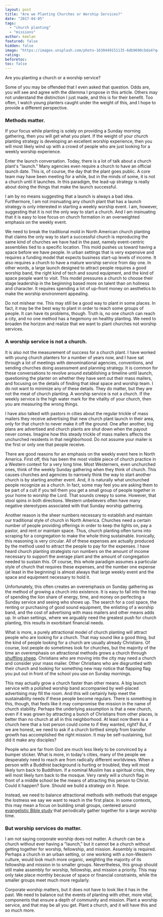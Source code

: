 ```yaml
---
layout: post
title: "Are we Planting Churches or Worship Services?"
date: "2017-04-05"
tags: 
  - "church planting"
  - "missions"
author: keelan
featured: false
hidden: false
image: "https://images.unsplash.com/photo-1630449151135-6db9690cbda4?q=80&w=2070&auto=format&fit=crop&ixlib=rb-4.0.3&ixid=M3wxMjA3fDB8MHxwaG90by1wYWdlfHx8fGVufDB8fHx8fA%3D%3D"
rating:
beforetoc:
toc: false
---
```


Are you planting a church or a worship service?

Some of you may be offended that I even asked that question. Odds are, you will see and agree with the dilemma I propose in this article. Others may not understand the distinction I just made, and this is for their benefit. Too often, I watch young planters caught under the weight of this, and I hope to provide a different perspective.

### Methods matter.

If your focus while planting is solely on providing a Sunday morning gathering, then you will get what you plant. If the weight of your church planting strategy is developing an excellent worship experience, then you will most likely wind up with a crowd of people who are just looking for a weekly worship experience.

Enter the launch conversation. Today, there is a lot of talk about a church plant's "launch." Many agencies even require a church to have an official launch date. This is, of course, the day that the plant goes public. A core team may have been meeting for a while, but in the minds of some, it is not a church until it launches. In this paradigm, the lead-up strategy is really about doing the things that make the launch successful.

I am by no means suggesting that a launch is always a bad idea. Furthermore, I am not insinuating any church plant that has a launch strategy is only interested in starting a weekly worship event. I am, however, suggesting that it is not the only way to start a church. And I am insinuating that it is easy to lose focus on church formation in an overweighted emphasis on the weekly event.

We need to break the traditional mold in North American church planting that claims the only way to start a successful church is reproducing the same kind of churches we have had in the past, namely event-centric assemblies tied to a specific location. This mold pushes us toward having a space before we have people. In urban settings that is very expensive and requires a funding model that expects business start-up levels of income. It also requires a church to have a mature worship service from day one. In other words, a large launch designed to attract people requires a good worship band, the right kind of tech and sound equipment, and the kind of space people want to visit. This model pressures a church to choose their stage leadership in the beginning based more on talent than on holiness and character. It requires spending a lot of up-front money on aesthetics to make the worship environment appealing.

Do not mishear me. This may still be a good way to plant in some places. In fact, it may be the best way to plant in order to reach some groups of people. It can have its problems, though. Truth is, no one church can reach a city, and no one method has a hegemony on healthy planting. We need to broaden the horizon and realize that we want to plant churches not worship services.

### A worship service is not a church.

It is also not the measurement of success for a church plant. I have worked with young church planters for a number of years now, and I have sat through a lot of meetings with denominational agencies, conventions, and sending churches doing assessment and planning strategy. It is common for these conversations to revolve around establishing a timeline until launch, questioning the planter on whether they have sent out their mass mailers, and focusing on the details of finding that ideal space and worship team. I do not want to minimize any of these details. They do matter, but they are not the meat of church planting. A worship service is not a church. If the weekly service is the high water mark for the vitality of your church, then you are measuring the wrong things.

I have also talked with pastors in cities about the regular trickle of mass mailers they receive advertising that new church plant launch in their area, only for that church to never make it off the ground. One after another, big plans are advertised and church plants are shut down when the payout never comes. Imagine how this steady trickle of mass mailers affects the unchurched residents in that neighborhood. Do not assume your mailer is the first or only one that people receive. 

There are good reasons for an emphasis on the weekly event here in North America. First off, this has been the most visible piece of church practice in a Western context for a very long time. Most Westerners, even unchurched ones, think of the weekly Sunday gathering when they think of church. This causes churches and agencies to narrowly think the way to start another church is by starting another event. And, it is naturally what unchurched people recognize as a church. In fact, some may feel you are asking them to be part of a cult if you tell them you get a small group of people together in your home to worship the Lord. That sounds creepy to some. However, that stool spins in both directions. Western unbelievers often have many negative stereotypes associated with that Sunday worship gathering.

Another reason is the sheer numbers necessary to establish and maintain our traditional style of church in North America. Churches need a certain number of people providing offerings in order to keep the lights on, pay a pastor, and rent or maintain space. Thus, church planting often turns into scraping for a congregation to make the whole thing sustainable. Ironically, this reasoning is very circular. All of these expenses are actually produced by the method used to attract the people to pay for the expenses. I have heard church planting strategists run numbers on the amount of income necessary to support the average plant and the amount of congregation needed to sustain this. Of course, this whole paradigm assumes a particular style of church that requires these expenses, and the number one expense (at least in the beginning) is almost always that large weekly event and the space and equipment necessary to hold it.

Unfortunately, this often creates an overemphasis on Sunday gathering as the method of growing a church into existence. It is easy to fall into the trap of spending the lion share of energy, time, and money on perfecting a Sunday service and seeing who shows up. The search for a cool space, the renting or purchasing of good sound equipment, the enlisting of a worship band, and the cost of advertising with mass mailers and other means adds up. In urban settings, where we arguably need the greatest push for church planting, this results in exorbitant financial needs.

What is more, a purely attractional model of church planting will attract people who are looking for a church. That may sound like a good thing, but the kind of people looking for a church are usually already Christians. Of course, lost people do sometimes look for churches, but the majority of the time an overemphasis on attractional methods grows a church through [shuffling sheep](https://keelancook.com/2016/09/shuffling-sheep-church-growth-does-not-necessarily-equal-reaching-people.html). Christians who are moving into the city may need a church and consider your mass mailer. Other Christians who are disgruntled with their church and looking for something new may notice that flapping flag you put out in front of the school you use on Sunday mornings.

This may actually grow a church faster than other means. A big launch service with a polished worship band accompanied by well-placed advertising may fill the room. And this will certainly help meet the sustainability needs if these people become regulars. There is something in this, though, that feels like it may compromise the mission in the name of church stability. Perhaps the underlying assumption is that a new church, even if it was grown by attracting a bunch of Christians from other places, is better than no church at all in this neighborhood. At least now there is a church here that a lost person could come to if they wanted, right? But, if we are honest, we need to ask if a church birthed simply from transfer growth has accomplished the right mission. It may be self-sustaining, but did it make any disciples?

People who are far from God are much less likely to be convinced by a bumper sticker. What is more, in today's cities, many of the people we desperately need to reach are from radically different worldviews. When a person with a Buddhist background is hurting or troubled, they will most likely turn back to Buddhism. If a nominal Muslim has a spiritual crisis, they will most likely turn back to the mosque. Very rarely will a church flag in front of a middle school be the means of attracting this person to Christ. Could it happen? Sure. Should we build a strategy on it. Nope.

Instead, we need to balance attractional methods with methods that engage the lostness we say we want to reach in the first place. In some contexts, this may mean a focus on building small groups, centered around [evangelistic Bible study](https://keelancook.com/2016/03/church-small-groups-reimagined-use-them-for-outreach-through-bible-storying.html) that periodically gather together for a large worship time.

### But worship services do matter.

I am not saying corporate worship does not matter. A church can be a church without ever having a "launch," but it cannot be a church without getting together for worship, fellowship, and mission. Assembly is required. Perhaps a church in an urban setting, or one working with a non-Western culture, would look much more organic, weighting the majority of its fellowship and mission in to smaller groups. Nevertheless, this group should still make assembly for worship, fellowship, and mission a priority. This may only take place monthly because of space or financial constraints, while the smaller groups meet much more regularly.

Corporate worship matters, but it does not have to look like it has in the past. We need to balance out the events of planting with other, more vital, components that ensure a depth of community and mission. Plant a worship service, and that may be all you get. Plant a church, and it will have this and so much more.
